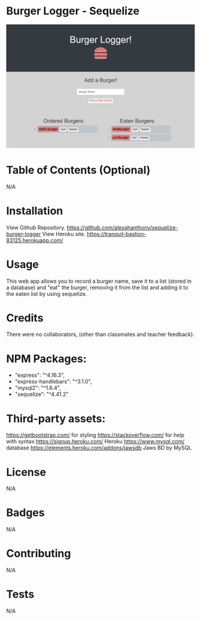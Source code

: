 # Burger Logger - Sequelize

![Screenshot](./screenshot.png)

# Table of Contents (Optional)
N/A

# Installation

View Github Repository. https://github.com/alexahanthony/sequelize-burger-logger 
View Heroku site. https://tranquil-bastion-83125.herokuapp.com/

# Usage

This web app allows you to record a burger name, save it to a list (stored in a database) and "eat" the burger, removing it from the list and adding it to the eaten list by using sequelize.

# Credits
There were no collaborators, (other than classmates and teacher feedback).

# NPM Packages: 
* "express": "^4.16.3",
* "express-handlebars": "^3.1.0",
* "mysql2": "^1.6.4",
* "sequelize": "^4.41.2"

# Third-party assets: 
https://getbootstrap.com/ for styling
https://stackoverflow.com/ for help with syntax
https://signup.heroku.com/ Heroku 
https://www.mysql.com/ database
https://elements.heroku.com/addons/jawsdb Jaws BD by MySQL

# License
N/A

# Badges
N/A

# Contributing
N/A

# Tests
N/A
